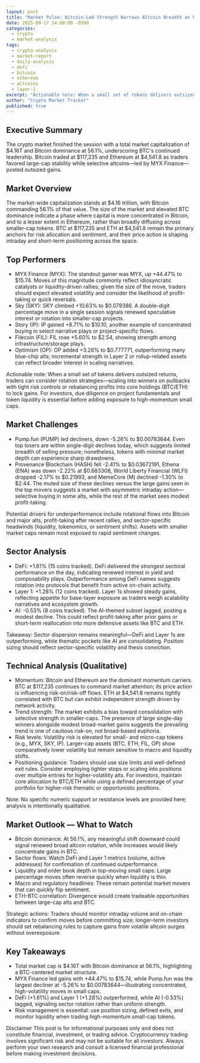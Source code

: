 ```yaml
---
layout: post
title: "Market Pulse: Bitcoin-Led Strength Narrows Altcoin Breadth as MYX Surges — September 17, 2025"
date: 2025-09-17 14:00:00 -0500
categories:
  - crypto
  - market-analysis
tags:
  - crypto-analysis
  - market-report
  - daily-analysis
  - defi
  - bitcoin
  - ethereum
  - altcoins
  - layer-1
excerpt: "Actionable note: When a small set of tokens delivers outsized returns, traders can consider rotation strategies—scaling into winners on pullbacks with tight ris..."
author: "Crypto Market Tracker"
published: true
---
```


## Executive Summary
The crypto market finished the session with a total market capitalization of $4.16T and Bitcoin dominance at 56.1%, underscoring BTC's continued leadership. Bitcoin traded at $117,235 and Ethereum at $4,541.8 as traders favored large-cap stability while selective altcoins—led by MYX Finance—posted outsized gains.

## Market Overview
The market-wide capitalization stands at $4.16 trillion, with Bitcoin commanding 56.1% of that value. The size of the market and elevated BTC dominance indicate a phase where capital is more concentrated in Bitcoin, and to a lesser extent in Ethereum, rather than broadly diffusing across smaller-cap tokens. BTC at $117,235 and ETH at $4,541.8 remain the primary anchors for risk allocation and sentiment, and their price action is shaping intraday and short-term positioning across the space.

## Top Performers
- MYX Finance (MYX): The standout gainer was MYX, up +44.47% to $15.74. Moves of this magnitude commonly reflect idiosyncratic catalysts or liquidity-driven rallies; given the size of the move, traders should expect elevated volatility and consider the likelihood of profit-taking or quick reversals.
- Sky (SKY): SKY climbed +10.63% to $0.079386. A double-digit percentage move in a single session signals renewed speculative interest or rotation into smaller-cap projects.
- Story (IP): IP gained +8.71% to $10.10, another example of concentrated buying in select narrative plays or project-specific flows.
- Filecoin (FIL): FIL rose +5.60% to $2.54, showing strength among infrastructure/storage plays.
- Optimism (OP): OP added +3.26% to $0.777771, outperforming many blue-chip alts; incremental strength in Layer 2 or rollup-related assets can reflect broader interest in scaling narratives.

Actionable note: When a small set of tokens delivers outsized returns, traders can consider rotation strategies—scaling into winners on pullbacks with tight risk controls or rebalancing profits into core holdings (BTC/ETH) to lock gains. For investors, due diligence on project fundamentals and token liquidity is essential before adding exposure to high-momentum small caps.

## Market Challenges
- Pump.fun (PUMP) led decliners, down -5.26% to $0.00783644. Even top losers are within single-digit declines today, which suggests limited breadth of selling pressure; nonetheless, tokens with minimal market depth can experience sharp drawdowns.
- Provenance Blockchain (HASH) fell -2.41% to $0.03672191, Ethena (ENA) was down -2.22% at $0.683308, World Liberty Financial (WLFI) dropped -2.17% to $0.21993, and MemeCore (M) declined -1.30% to $2.44.
The muted size of these declines versus the large gains seen in the top movers suggests a market with asymmetric intraday action—selective buying in some alts, while the rest of the market sees modest profit-taking.

Potential drivers for underperformance include rotational flows into Bitcoin and major alts, profit-taking after recent rallies, and sector-specific headwinds (liquidity, tokenomics, or sentiment shifts). Assets with smaller market caps remain most exposed to rapid sentiment changes.

## Sector Analysis
- DeFi: +1.61% (15 coins tracked). DeFi delivered the strongest sectoral performance on the day, indicating renewed interest in yield and composability plays. Outperformance among DeFi names suggests rotation into protocols that benefit from active on-chain activity.
- Layer 1: +1.28% (12 coins tracked). Layer 1s showed steady gains, reflecting appetite for base-layer exposure as traders weigh scalability narratives and ecosystem growth.
- AI: -0.53% (8 coins tracked). The AI-themed subset lagged, posting a modest decline. This could reflect profit-taking after prior gains or short-term reallocation into more defensive assets like BTC and ETH.

Takeaway: Sector dispersion remains meaningful—DeFi and Layer 1s are outperforming, while thematic pockets like AI are consolidating. Position sizing should reflect sector-specific volatility and thesis conviction.

## Technical Analysis (Qualitative)
- Momentum: Bitcoin and Ethereum are the dominant momentum carriers. BTC at $117,235 continues to command market attention; its price action is influencing risk-on/risk-off flows. ETH at $4,541.8 remains tightly correlated with BTC but can exhibit independent strength driven by network activity.
- Trend strength: The market exhibits a bias toward consolidation with selective strength in smaller-caps. The presence of large single-day winners alongside modest broad-market gains suggests the prevailing trend is one of cautious risk-on, not broad-based euphoria.
- Risk levels: Volatility risk is elevated for small- and micro-cap tokens (e.g., MYX, SKY, IP). Larger-cap assets (BTC, ETH, FIL, OP) show comparatively lower volatility but remain sensitive to macro and liquidity shifts.
- Positioning guidance: Traders should use size limits and well-defined exit rules. Consider employing tighter stops or scaling into positions over multiple entries for higher-volatility alts. For investors, maintain core allocation to BTC/ETH while using a defined percentage of your portfolio for higher-risk thematic or opportunistic positions.

Note: No specific numeric support or resistance levels are provided here; analysis is intentionally qualitative.

## Market Outlook — What to Watch
- Bitcoin dominance: At 56.1%, any meaningful shift downward could signal renewed broad altcoin rotation, while increases would likely concentrate gains in BTC.
- Sector flows: Watch DeFi and Layer 1 metrics (volume, active addresses) for confirmation of continued outperformance.
- Liquidity and order book depth in top-moving small caps: Large percentage moves often reverse quickly when liquidity is thin.
- Macro and regulatory headlines: These remain potential market movers that can quickly flip sentiment.
- ETH-BTC correlation: Divergence would create tradeable opportunities between large-cap alts and BTC.

Strategic actions: Traders should monitor intraday volume and on-chain indicators to confirm moves before committing size; longer-term investors should set rebalancing rules to capture gains from volatile altcoin surges without overexposure.

## Key Takeaways
- Total market cap is $4.16T with Bitcoin dominance at 56.1%, highlighting a BTC-centered market structure.
- MYX Finance led gains with +44.47% to $15.74, while Pump.fun was the largest decliner at -5.26% to $0.00783644—illustrating concentrated, high-volatility moves in small caps.
- DeFi (+1.61%) and Layer 1 (+1.28%) outperformed, while AI (-0.53%) lagged, signaling sector rotation rather than uniform strength.
- Risk management is essential: use position sizing, defined exits, and monitor liquidity when trading high-momentum small-cap tokens.

Disclaimer
This post is for informational purposes only and does not constitute financial, investment, or trading advice. Cryptocurrency trading involves significant risk and may not be suitable for all investors. Always perform your own research and consult a licensed financial professional before making investment decisions.